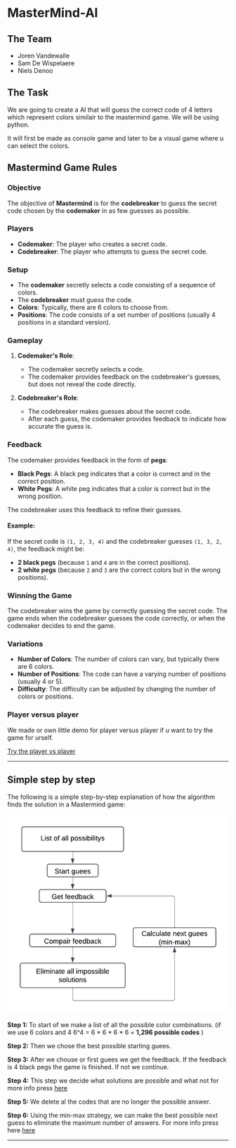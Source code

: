 # MasterMind-AI

## The Team

- Joren Vandewalle 
- Sam De Wispelaere 
- Niels Denoo

## The Task

We are going to create a AI that will guess the correct code of 4 letters which represent colors similair to the mastermind game. We will be using python. 

It will first be made as console game and later to be a visual game where u can select the colors.

## Mastermind Game Rules

### Objective
The objective of **Mastermind** is for the **codebreaker** to guess the secret code chosen by the **codemaker** in as few guesses as possible.

### Players
- **Codemaker**: The player who creates a secret code.
- **Codebreaker**: The player who attempts to guess the secret code.

### Setup
- The **codemaker** secretly selects a code consisting of a sequence of colors.
- The **codebreaker** must guess the code.
- **Colors**: Typically, there are 6 colors to choose from.
- **Positions**: The code consists of a set number of positions (usually 4 positions in a standard version).

### Gameplay
1. **Codemaker's Role**:
   - The codemaker secretly selects a code.
   - The codemaker provides feedback on the codebreaker's guesses, but does not reveal the code directly.

2. **Codebreaker's Role**:
   - The codebreaker makes guesses about the secret code.
   - After each guess, the codemaker provides feedback to indicate how accurate the guess is.

### Feedback
The codemaker provides feedback in the form of **pegs**:
- **Black Pegs**: A black peg indicates that a color is correct and in the correct position.
- **White Pegs**: A white peg indicates that a color is correct but in the wrong position.

The codebreaker uses this feedback to refine their guesses.

#### Example:
If the secret code is `(1, 2, 3, 4)` and the codebreaker guesses `(1, 3, 2, 4)`, the feedback might be:
- **2 black pegs** (because `1` and `4` are in the correct positions).
- **2 white pegs** (because `2` and `3` are the correct colors but in the wrong positions).

### Winning the Game
The codebreaker wins the game by correctly guessing the secret code. The game ends when the codebreaker guesses the code correctly, or when the codemaker decides to end the game.

### Variations
- **Number of Colors**: The number of colors can vary, but typically there are 6 colors.
- **Number of Positions**: The code can have a varying number of positions (usually 4 or 5).
- **Difficulty**: The difficulty can be adjusted by changing the number of colors or positions.

### Player versus player

We made or own little demo for player versus player if u want to try the game for urself.

[Try the player vs player](./PlayerVsPlayer/peoplePlay.py)

---


## Simple step by step

The following is a simple step-by-step explanation of how the algorithm finds the solution in a Mastermind game:

![Project Picture AI](./resources/images/Simple_Explenation.png)

**Step 1:** To start of we make a list of all the possible color combinations. (if we use 6 colors and 4  6^4 = 6 * 6 * 6 * 6 = **1,296 possible codes** )

 **Step 2:** Then we chose the best possible starting guees.

 **Step 3:** After we chouse or first guees we get the feedback. If the feedback is 4 black pegs the game is finished. If not we continue.

 **Step 4:** This step we decide what solutions are possible and what not for more info press [here](./docs/Knuth_Algorithm_Explained.md)

 **Step 5:**  We delete al the codes that are no longer the possible answer.

  **Step 6:**  Using the min-max strategy, we can make the best possible next guess to eliminate the maximum number of answers. For more info press here [here](./docs/MinMaxExplained.md)

---








